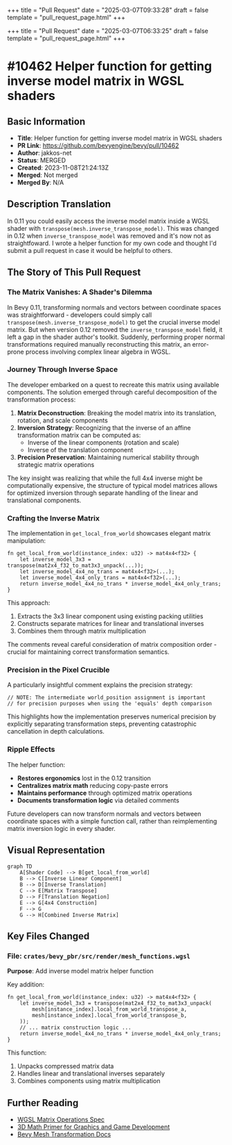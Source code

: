 +++
title = "Pull Request"
date = "2025-03-07T09:33:28"
draft = false
template = "pull_request_page.html"
+++

+++
title = "Pull Request"
date = "2025-03-07T06:33:25"
draft = false
template = "pull_request_page.html"
+++

# #10462 Helper function for getting inverse model matrix in WGSL shaders

## Basic Information
- **Title**: Helper function for getting inverse model matrix in WGSL shaders
- **PR Link**: https://github.com/bevyengine/bevy/pull/10462
- **Author**: jakkos-net
- **Status**: MERGED
- **Created**: 2023-11-08T21:24:13Z
- **Merged**: Not merged
- **Merged By**: N/A

## Description Translation
In 0.11 you could easily access the inverse model matrix inside a WGSL shader with `transpose(mesh.inverse_transpose_model)`. This was changed in 0.12 when `inverse_transpose_model` was removed and it's now not as straightfoward. I wrote a helper function for my own code and thought I'd submit a pull request in case it would be helpful to others.

## The Story of This Pull Request

### The Matrix Vanishes: A Shader's Dilemma
In Bevy 0.11, transforming normals and vectors between coordinate spaces was straightforward - developers could simply call `transpose(mesh.inverse_transpose_model)` to get the crucial inverse model matrix. But when version 0.12 removed the `inverse_transpose_model` field, it left a gap in the shader author's toolkit. Suddenly, performing proper normal transformations required manually reconstructing this matrix, an error-prone process involving complex linear algebra in WGSL.

### Journey Through Inverse Space
The developer embarked on a quest to recreate this matrix using available components. The solution emerged through careful decomposition of the transformation process:
1. **Matrix Deconstruction**: Breaking the model matrix into its translation, rotation, and scale components
2. **Inversion Strategy**: Recognizing that the inverse of an affine transformation matrix can be computed as:
   - Inverse of the linear components (rotation and scale)
   - Inverse of the translation component
3. **Precision Preservation**: Maintaining numerical stability through strategic matrix operations

The key insight was realizing that while the full 4x4 inverse might be computationally expensive, the structure of typical model matrices allows for optimized inversion through separate handling of the linear and translational components.

### Crafting the Inverse Matrix
The implementation in `get_local_from_world` showcases elegant matrix manipulation:

```wgsl
fn get_local_from_world(instance_index: u32) -> mat4x4<f32> {
    let inverse_model_3x3 = transpose(mat2x4_f32_to_mat3x3_unpack(...));
    let inverse_model_4x4_no_trans = mat4x4<f32>(...);
    let inverse_model_4x4_only_trans = mat4x4<f32>(...);
    return inverse_model_4x4_no_trans * inverse_model_4x4_only_trans;
}
```

This approach:
1. Extracts the 3x3 linear component using existing packing utilities
2. Constructs separate matrices for linear and translational inverses
3. Combines them through matrix multiplication

The comments reveal careful consideration of matrix composition order - crucial for maintaining correct transformation semantics.

### Precision in the Pixel Crucible
A particularly insightful comment explains the precision strategy:
```wgsl
// NOTE: The intermediate world_position assignment is important
// for precision purposes when using the 'equals' depth comparison
```
This highlights how the implementation preserves numerical precision by explicitly separating transformation steps, preventing catastrophic cancellation in depth calculations.

### Ripple Effects
The helper function:
- **Restores ergonomics** lost in the 0.12 transition
- **Centralizes matrix math** reducing copy-paste errors
- **Maintains performance** through optimized matrix operations
- **Documents transformation logic** via detailed comments

Future developers can now transform normals and vectors between coordinate spaces with a simple function call, rather than reimplementing matrix inversion logic in every shader.

## Visual Representation

```mermaid
graph TD
    A[Shader Code] --> B[get_local_from_world]
    B --> C[Inverse Linear Component]
    B --> D[Inverse Translation]
    C --> E[Matrix Transpose]
    D --> F[Translation Negation]
    E --> G[4x4 Construction]
    F --> G
    G --> H[Combined Inverse Matrix]
```

## Key Files Changed

### File: `crates/bevy_pbr/src/render/mesh_functions.wgsl`
**Purpose**: Add inverse model matrix helper function

Key addition:
```wgsl
fn get_local_from_world(instance_index: u32) -> mat4x4<f32> {
    let inverse_model_3x3 = transpose(mat2x4_f32_to_mat3x3_unpack(
        mesh[instance_index].local_from_world_transpose_a,
        mesh[instance_index].local_from_world_transpose_b,
    ));
    // ... matrix construction logic ...
    return inverse_model_4x4_no_trans * inverse_model_4x4_only_trans;
}
```
This function:
1. Unpacks compressed matrix data
2. Handles linear and translational inverses separately
3. Combines components using matrix multiplication

## Further Reading
- [WGSL Matrix Operations Spec](https://www.w3.org/TR/WGSL/#matrix-builtin-functions)
- [3D Math Primer for Graphics and Game Development](https://gamemath.com/book/)
- [Bevy Mesh Transformation Docs](https://bevyengine.org/learn/book/features/3d#transforming-meshes)